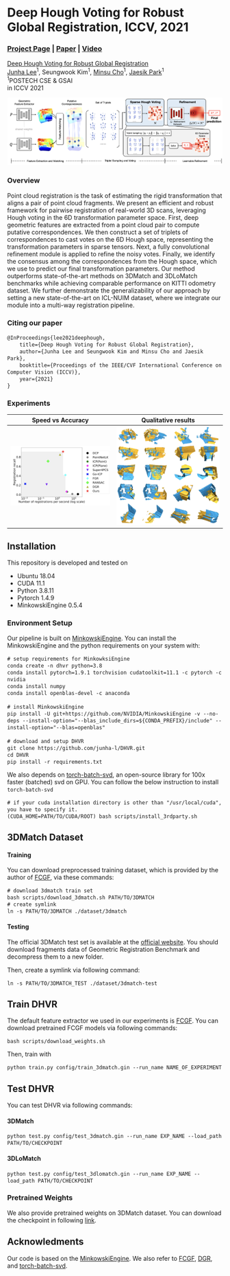 # Deep Hough Voting for Robust Global Registration, ICCV, 2021
### [Project Page](https://cvlab.postech.ac.kr/research/DHVR/) | [Paper](https://arxiv.org/abs/2109.04310) | [Video](https://youtu.be/lPv5kKQGxZQ)

[Deep Hough Voting for Robust Global Registration](https://cvlab.postech.ac.kr/research/DHVR/)  
 [Junha Lee](https://junha-l.github.io)<sup>1</sup>,
 Seungwook Kim<sup>1</sup>,
 [Minsu Cho](http://cvlab.postech.ac.kr/~mcho/)<sup>1</sup>,
 [Jaesik Park](http://jaesik.info/)<sup>1</sup><br>
 <sup>1</sup>POSTECH CSE & GSAI<br>
in ICCV 2021 

<div style="text-align:center">
<img src="assets/pipeline.png" alt="An Overview of the proposed pipeline"/>
</div>

### Overview

Point cloud registration is the task of estimating the rigid transformation that aligns a pair of point cloud fragments. We present an efficient and robust framework for pairwise registration of real-world 3D scans, leveraging Hough voting in the 6D transformation parameter space. First, deep geometric features are extracted from a point cloud pair to compute putative correspondences. We then construct a set of triplets of correspondences to cast votes on the 6D Hough space, representing the transformation parameters in sparse tensors. Next, a fully convolutional refinement module is applied to refine the noisy votes. Finally, we identify the consensus among the correspondences from the Hough space, which we use to predict our final transformation parameters. Our method outperforms state-of-the-art methods on 3DMatch and 3DLoMatch benchmarks while achieving comparable performance on KITTI odometry dataset. We further demonstrate the generalizability of our approach by setting a new state-of-the-art on ICL-NUIM dataset, where we integrate our module into a multi-way registration pipeline.

### Citing our paper

```
@InProceedings{lee2021deephough, 
    title={Deep Hough Voting for Robust Global Registration},
    author={Junha Lee and Seungwook Kim and Minsu Cho and Jaesik Park},
    booktitle={Proceedings of the IEEE/CVF International Conference on Computer Vision (ICCV)},
    year={2021}
}
```

### Experiments

|  Speed vs Accuracy | Qualitative results |
|:----------------------------:|:------------------:|
| ![Table](assets/ablation_pareto.png)   | ![Accuracy vs. Speed](assets/qual_3dmatch_2.png) |

## Installation

This repository is developed and tested on 

- Ubuntu 18.04
- CUDA 11.1
- Python 3.8.11
- Pytorch 1.4.9
- MinkowskiEngine 0.5.4


### Environment Setup

Our pipeline is built on [MinkowskiEngine](https://github.com/NVIDIA/MinkowskiEngine).
You can install the MinkowskiEngine and the python requirements on your system with:

```
# setup requirements for MinkowksiEngine
conda create -n dhvr python=3.8
conda install pytorch=1.9.1 torchvision cudatoolkit=11.1 -c pytorch -c nvidia
conda install numpy
conda install openblas-devel -c anaconda

# install MinkowskiEngine
pip install -U git+https://github.com/NVIDIA/MinkowskiEngine -v --no-deps --install-option="--blas_include_dirs=${CONDA_PREFIX}/include" --install-option="--blas=openblas"

# download and setup DHVR
git clone https://github.com/junha-l/DHVR.git
cd DHVR
pip install -r requirements.txt
```

We also depends on [torch-batch-svd](https://github.com/KinglittleQ/torch-batch-svd), an open-source library for 100x faster (batched) svd on GPU.
You can follow the below instruction to install `torch-batch-svd`
```
# if your cuda installation directory is other than "/usr/local/cuda", you have to specify it.
(CUDA_HOME=PATH/TO/CUDA/ROOT) bash scripts/install_3rdparty.sh
```

## 3DMatch Dataset

#### Training

You can download preprocessed training dataset, which is provided by the author of [FCGF](https://github.com/chrischoy/FCGF), via these commands:
```
# download 3dmatch train set 
bash scripts/download_3dmatch.sh PATH/TO/3DMATCH
# create symlink
ln -s PATH/TO/3DMATCH ./dataset/3dmatch
```

#### Testing

The official 3DMatch test set is available at the [official website](https://3dmatch.cs.princeton.edu/).
You should download fragments data of Geometric Registration Benchmark and decompress them to a new folder.

Then, create a symlink via following command:
```
ln -s PATH/TO/3DMATCH_TEST ./dataset/3dmatch-test
```

## Train DHVR

The default feature extractor we used in our experiments is [FCGF](https://github.com/chrischoy/FCGF). You can download pretrained FCGF models via following commands:

```
bash scripts/download_weights.sh
```

Then, train with 
```
python train.py config/train_3dmatch.gin --run_name NAME_OF_EXPERIMENT
```

## Test DHVR

You can test DHVR via following commands:

#### 3DMatch
```
python test.py config/test_3dmatch.gin --run_name EXP_NAME --load_path PATH/TO/CHECKPOINT
```

#### 3DLoMatch
```
python test.py config/test_3dlomatch.gin --run_name EXP_NAME --load_path PATH/TO/CHECKPOINT
```

### Pretrained Weights
We also provide pretrained weights on 3DMatch dataset. You can download the checkpoint in following [link](https://drive.google.com/file/d/1f9EKcCCTCs5KJrEccmB08P6a-N-6NnlC/view?usp=sharing).

## Acknowledments

Our code is based on the [MinkowskiEngine](https://github.com/NVIDIA/MinkowskiEngine). We also refer to [FCGF](https://github.com/chrischoy/FCGF), [DGR](https://github.com/chrischoy/DeepGlobalRegistration), and [torch-batch-svd](https://github.com/KinglittleQ/torch-batch-svd).
